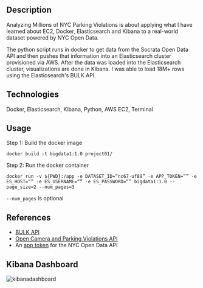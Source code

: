 ## Description
Analyzing Millions of NYC Parking Violations is about applying what I have learned about EC2, Docker, Elasticsearch and Kibana to a real-world dataset powered by NYC Open Data.

The python script runs in docker to get data from the Socrata Open Data API and then pushes that information into an Elasticsearch cluster provisioned via AWS.  After the data was loaded into the Elasticsearch cluster, visualizations are done in Kibana. I was able to load 18M+ rows using the Elasticsearch's BULK API.


## Technologies
Docker, Elasticsearch, Kibana, Python, AWS EC2, Terminal

## Usage
Step 1: Build the docker image 
```
docker build -t bigdata1:1.0 project01/
```
Step 2: Run the docker container 
```
docker run -v ${PWD}:/app -e DATASET_ID=“nc67-uf89” -e APP_TOKEN=“” -e ES_HOST=“” -e ES_USERNAME=“” -e ES_PASSWORD=“” bigdata1:1.0 --page_size=2 --num_pages=3
``` 
```--num_pages``` is optional

## References

 - [BULK API](https://www.elastic.co/guide/en/elasticsearch/reference/current/docs-bulk.html)
 - [Open Camera and Parking Violations API](https://dev.socrata.com/foundry/data.cityofnewyork.us/nc67-uf89)
 -   An [app token](https://data.cityofnewyork.us/profile/edit/developer_settings)  for the NYC Open Data API

## Kibana Dashboard

![kibanadashboard](https://user-images.githubusercontent.com/70337674/139522896-4a9069f9-0c41-4b5a-9dca-e956e87b6eaa.png)

